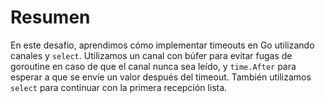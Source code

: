# Resumen

En este desafío, aprendimos cómo implementar timeouts en Go utilizando canales y `select`. Utilizamos un canal con búfer para evitar fugas de goroutine en caso de que el canal nunca sea leído, y `time.After` para esperar a que se envíe un valor después del timeout. También utilizamos `select` para continuar con la primera recepción lista.
